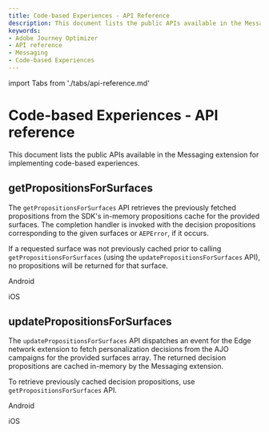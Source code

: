 ```yaml
---
title: Code-based Experiences - API Reference
description: This document lists the public APIs available in the Messaging extension for implementing code-based experiences.
keywords:
- Adobe Journey Optimizer
- API reference
- Messaging
- Code-based Experiences
---
```


import Tabs from './tabs/api-reference.md'

# Code-based Experiences - API reference

This document lists the public APIs available in the Messaging extension for implementing code-based experiences.

## getPropositionsForSurfaces

The `getPropositionsForSurfaces` API retrieves the previously fetched propositions from the SDK's in-memory propositions cache for the provided surfaces. The completion handler is invoked with the decision propositions corresponding to the given surfaces or `AEPError`, if it occurs.

If a requested surface was not previously cached prior to calling `getPropositionsForSurfaces` (using the `updatePropositionsForSurfaces` API), no propositions will be returned for that surface.

<TabsBlock orientation="horizontal" slots="heading, content" repeat="2"/>

Android

<Tabs query="platform=android&api=get-propositions-for-surfaces"/>

iOS

<Tabs query="platform=ios&api=get-propositions-for-surfaces"/>

## updatePropositionsForSurfaces

The `updatePropositionsForSurfaces` API dispatches an event for the Edge network extension to fetch personalization decisions from the AJO campaigns for the provided surfaces array. The returned decision propositions are cached in-memory by the Messaging extension.

To retrieve previously cached decision propositions, use `getPropositionsForSurfaces` API.

<TabsBlock orientation="horizontal" slots="heading, content" repeat="2"/>

Android

<Tabs query="platform=android&api=update-propositions-for-surfaces"/>

iOS

<Tabs query="platform=ios&api=update-propositions-for-surfaces"/>

